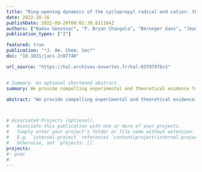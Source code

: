 ```yaml
---
title: "Ring-opening dynamics of the cyclopropyl radical and cation: the transition state nature of the cyclopropyl cation"
date: 2022-10-16
publishDate: 2022-09-29T08:01:39.811164Z
authors: ["Nadav Genossar", "P. Bryan Changala", "Bérenger Gans", "Jean-Christophe Loison", " Sebastian Hartweg", martin-drumel, " Gustavo A. Garcia", " John F. Stanton", "Branko Ruscic", "Joshua H. Baraban"]
publication_types: ["2"]

featured: true
publication: "*J. Am. Chem. Soc*"
doi: "10.1021/jacs.2c07740"

url_source: "https://hal.archives-ouvertes.fr/hal-03797976v1"


# Summary. An optional shortened abstract.
summary: We provide compelling experimental and theoretical evidence for the transition state nature of the cyclopropyl cation.

abstract: "We provide compelling experimental and theoretical evidence for the transition state nature of the cyclopropyl cation. Synchrotron photoionization spectroscopy employing coincidence techniques together with a novel simulation based on high-accuracy ab initio calculations reveal that the cation is unstable via its allowed disrotatory ring-opening path. The ring strains of the cation and the radical are similar, but both ring opening paths for the radical are forbidden when the full electronic symmetries are considered. These findings are discussed in light of the early predictions by Longuet-Higgins alongside Woodward and Hoffman; we also propose a simple phase space explanation for the appearance of the cyclopropyl photoionization spectrum. The results of this work allow the refinement of the cyclopropane C–H bond dissociation energy, in addition to the cyclopropyl radical and cation cyclization energies, via the Active Thermochemical Tables approach."



# Associated Projects (optional).
#   Associate this publication with one or more of your projects.
#   Simply enter your project's folder or file name without extension.
#   E.g. `internal-project` references `content/project/internal-project/index.md`.
#   Otherwise, set `projects: []`.
projects:
#- pcmi
#- 
---
```


